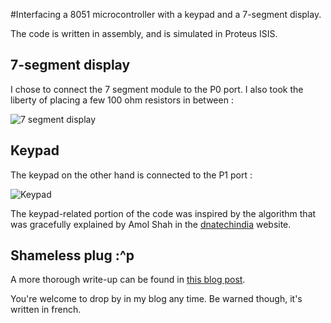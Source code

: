 #Interfacing a 8051 microcontroller with a keypad and a 7-segment display.

The code is written in assembly, and is simulated in Proteus ISIS.


## 7-segment display

I chose to connect the 7 segment module to the P0 port. I also took the liberty of placing a few 100 ohm resistors in between :

![7 segment display](http://3.bp.blogspot.com/-4XUDNM1h7CI/VMZieMBw9WI/AAAAAAAAAIc/SUxVmHawXYc/s1600/7segment.PNG)

## Keypad

The keypad on the other hand is connected to the P1 port :

![Keypad](http://1.bp.blogspot.com/-TCWy5L_gLlo/VMZgAapNE6I/AAAAAAAAAIQ/1bcJF3HiEI4/s1600/keypad.PNG)

The keypad-related portion of the code was inspired by the algorithm that was gracefully explained by Amol Shah in the [dnatechindia](http://www.dnatechindia.com/Tutorial/8051-Tutorial/Interfacing-Matrix-Keypad-to-8051.html) website.

## Shameless plug :^p

A more thorough write-up can be found in [this blog post](http://pingfrommorocco.blogspot.com/2015/01/jinterface-un-afficheur-7-segments-avec.html). 

You're welcome to drop by in my blog any time. Be warned though, it's written in french.
